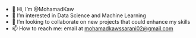 - 👋 Hi, I’m @MohamadKaw
- 👀 I’m interested in Data Science and Machine Learning
- 💞️ I’m looking to collaborate on new projects that could enhance my skills 
- 📫 How to reach me: email at mohamadkawssarani02@gmail.com


<!---
MohamadKaw/MohamadKaw is a ✨ special ✨ repository because its `README.md` (this file) appears on your GitHub profile.
You can click the Preview link to take a look at your changes.
--->
